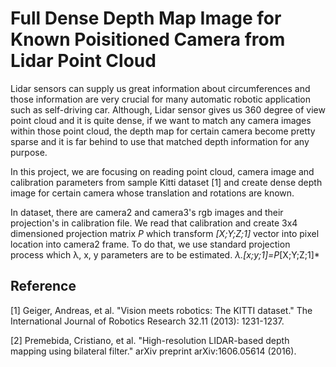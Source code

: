 # Full Dense Depth Map Image for Known Poisitioned Camera from Lidar Point Cloud

Lidar sensors can supply us great information about circumferences and those information are very crucial for many automatic robotic application such as self-driving car. Although, Lidar sensor gives us 360 degree of view point cloud and it is quite dense, if we want to match any camera images within those point cloud, the depth map for certain camera become pretty sparse and it is far behind to use that matched depth information for any purpose.

In this project, we are focusing on reading point cloud, camera image and calibration parameters from sample Kitti dataset [1] and create dense depth image for certain camera whose translation and rotations are known.

In dataset, there are camera2 and camera3's rgb images and their projection's in calibration file. We read that calibration and create 3x4 dimensioned projection matrix *P* which transform *[X;Y;Z;1]* vector into pixel location into camera2 frame. To do that, we use standard projection process which λ, x, y parameters are to be estimated.
*λ.[x;y;1]=P*[X;Y;Z;1]*


## Reference
[1] Geiger, Andreas, et al. "Vision meets robotics: The KITTI dataset." The International Journal of Robotics Research 32.11 (2013): 1231-1237.

[2] Premebida, Cristiano, et al. "High-resolution LIDAR-based depth mapping using bilateral filter." arXiv preprint arXiv:1606.05614 (2016).
